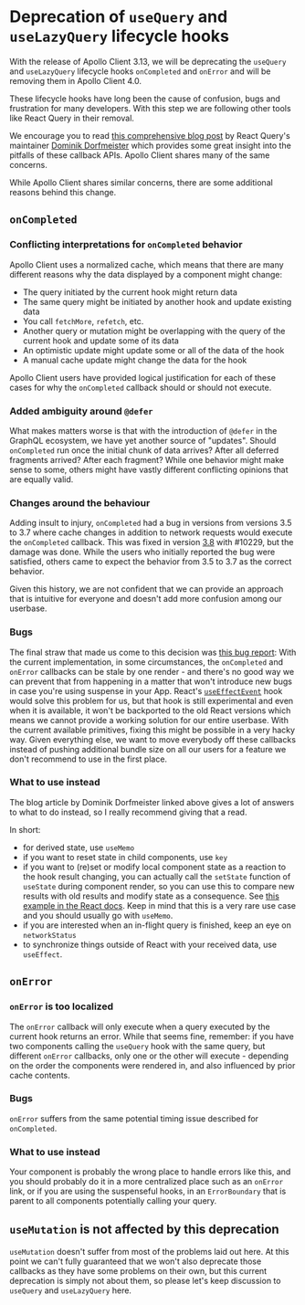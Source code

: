 # Deprecation of `useQuery` and `useLazyQuery` lifecycle hooks

With the release of Apollo Client 3.13, we will be deprecating the `useQuery`
and `useLazyQuery` lifecycle hooks `onCompleted` and `onError` and will be removing them in Apollo Client 4.0.

These lifecycle hooks have long been the cause of confusion, bugs and
frustration for many developers. With this step we are following other tools
like React Query in their removal.

We encourage you to read [this comprehensive blog post](https://tkdodo.eu/blog/breaking-react-querys-api-on-purpose) by React Query's maintainer [Dominik Dorfmeister](https://github.com/tkdodo) which provides some great insight into the pitfalls of these callback APIs. Apollo Client shares many of the same concerns.

While Apollo Client shares similar concerns, there are some additional reasons behind this change.

## `onCompleted`

### Conflicting interpretations for `onCompleted` behavior

Apollo Client uses a normalized cache, which means that there are many different
reasons why the data displayed by a component might change:

* The query initiated by the current hook might return data
* The same query might be initiated by another hook and update existing data
* You call `fetchMore`, `refetch`, etc.
* Another query or mutation might be overlapping with the query of the current hook and
  update some of its data
* An optimistic update might update some or all of the data of the hook
* A manual cache update might change the data for the hook

Apollo Client users have provided logical justification for each of these cases for why the `onCompleted` callback should or should not execute.

### Added ambiguity around `@defer`

What makes matters worse is that with the introduction of `@defer` in the GraphQL
ecosystem, we have yet another source of "updates".
Should `onCompleted` run once the initial chunk of data arrives? After all
deferred fragments arrived? After each fragment?
While one behavior might make sense to some, others might have vastly different conflicting opinions that are equally valid.

### Changes around the behaviour

Adding insult to injury, `onCompleted` had a bug in versions from versions 3.5 to 3.7
where cache changes in addition to network requests would execute the `onCompleted`
callback. This was fixed in version [3.8](https://github.com/apollographql/apollo-client/releases/tag/v3.8.0) with #10229, but the damage was done.
While the users who initially reported the bug were satisfied, others came to
expect the behavior from 3.5 to 3.7 as the correct behavior.

Given this history, we are not confident that we can provide an approach that is intuitive for everyone and doesn't add more confusion among our userbase.

### Bugs

The final straw that made us come to this decision was [this bug report](https://github.com/apollographql/apollo-client/issues/12316):
With the current implementation, in some circumstances, the `onCompleted` and
`onError` callbacks can be stale by one render - and there's no good way we can
prevent that from happening in a matter that won't introduce new bugs in case you're
using suspense in your App.
React's [`useEffectEvent`](https://react.dev/learn/separating-events-from-effects#declaring-an-effect-event)
hook would solve this problem for us, but that hook is still experimental and
even when it is available, it won't be backported to the old React versions
which means we cannot provide a working solution for our entire userbase.
With the current available primitives, fixing this might be possible in a very
hacky way. Given everything else, we want to move everybody off these callbacks
instead of pushing additional bundle size on all our users for a feature we
don't recommend to use in the first place.

### What to use instead

The blog article by Dominik Dorfmeister linked above gives a lot of answers to what
to do instead, so I really recommend giving that a read.

In short:

* for derived state, use `useMemo`
* if you want to reset state in child components, use `key`
* if you want to (re)set or modify local component state as a reaction to the hook
  result changing, you can actually call the `setState`
  function of `useState` during component render, so you can use this to compare
  new results with old results and modify state as a consequence.
  See [this example in the React docs](https://react.dev/reference/react/useState#storing-information-from-previous-renders).
  Keep in mind that this is a very rare use case and you should usually go with `useMemo`.
* if you are interested when an in-flight query is finished, keep an eye on `networkStatus`
* to synchronize things outside of React with your received data, use `useEffect`.

## `onError`

### `onError` is too localized

The `onError` callback will only execute when a query executed by the current hook
returns an error.
While that seems fine, remember: if you have two components calling the `useQuery`
hook with the same query, but different `onError` callbacks, only one or the other
will execute - depending on the order the components were rendered in, and also
influenced by prior cache contents.

### Bugs

`onError` suffers from the same potential timing issue described for `onCompleted`.

### What to use instead

Your component is probably the wrong place to handle errors like this, and you
should probably do it in a more centralized place such as an `onError` link, or
if you are using the suspenseful hooks, in an `ErrorBoundary` that is parent to
all components potentially calling your query.

## `useMutation` is not affected by this deprecation

`useMutation` doesn't suffer from most of the problems laid out here.
At this point we can't fully guaranteed that we won't also deprecate those
callbacks as they have some problems on their own, but this current deprecation
is simply not about them, so please let's keep discussion to `useQuery` and
`useLazyQuery` here.
